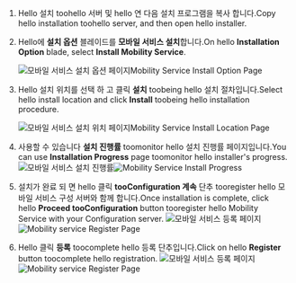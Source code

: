 1. <span data-ttu-id="2db61-101">Hello 설치 toohello 서버 및 hello 연 다음 설치 프로그램을 복사 합니다.</span><span class="sxs-lookup"><span data-stu-id="2db61-101">Copy hello installation toohello server, and then open hello installer.</span></span>
2. <span data-ttu-id="2db61-102">Hello에 **설치 옵션** 블레이드를 **모바일 서비스 설치**합니다.</span><span class="sxs-lookup"><span data-stu-id="2db61-102">On hello **Installation Option** blade, select **Install Mobility Service**.</span></span>

    ![<span data-ttu-id="2db61-103">모바일 서비스 설치 옵션 페이지</span><span class="sxs-lookup"><span data-stu-id="2db61-103">Mobility Service Install Option Page</span></span> ](./media/site-recovery-install-mob-svc-gui/mobility1.png)
3. <span data-ttu-id="2db61-104">Hello 설치 위치를 선택 하 고 클릭 **설치** toobeing hello 설치 절차입니다.</span><span class="sxs-lookup"><span data-stu-id="2db61-104">Select hello install location  and click **Install** toobeing hello installation procedure.</span></span>

    ![<span data-ttu-id="2db61-105">모바일 서비스 설치 위치 페이지</span><span class="sxs-lookup"><span data-stu-id="2db61-105">Mobility Service Install Location Page</span></span> ](./media/site-recovery-install-mob-svc-gui/mobility2.png)
4. <span data-ttu-id="2db61-106">사용할 수 있습니다 **설치 진행률** toomonitor hello 설치 진행률 페이지입니다.</span><span class="sxs-lookup"><span data-stu-id="2db61-106">You can use **Installation Progress** page toomonitor hello installer's progress.</span></span>
    <span data-ttu-id="2db61-107">![모바일 서비스 설치 진행률](./media/site-recovery-install-mob-svc-gui/mobility3.png)</span><span class="sxs-lookup"><span data-stu-id="2db61-107">![Mobility Service Install Progress ](./media/site-recovery-install-mob-svc-gui/mobility3.png)</span></span>

5. <span data-ttu-id="2db61-108">설치가 완료 되 면 hello 클릭 **tooConfiguration 계속** 단추 tooregister hello 모바일 서비스 구성 서버와 함께 합니다.</span><span class="sxs-lookup"><span data-stu-id="2db61-108">Once installation is complete, click hello **Proceed tooConfiguration** button tooregister hello Mobility Service with your Configuration server.</span></span>
    <span data-ttu-id="2db61-109">![모바일 서비스 등록 페이지](./media/site-recovery-install-mob-svc-gui/mobility4.png)</span><span class="sxs-lookup"><span data-stu-id="2db61-109">![Mobility service Register Page ](./media/site-recovery-install-mob-svc-gui/mobility4.png)</span></span>

6. <span data-ttu-id="2db61-110">Hello 클릭 **등록** toocomplete hello 등록 단추입니다.</span><span class="sxs-lookup"><span data-stu-id="2db61-110">Click on hello **Register** button toocomplete hello registration.</span></span>
    <span data-ttu-id="2db61-111">![모바일 서비스 등록 페이지](./media/site-recovery-install-mob-svc-gui/mobility5.png)</span><span class="sxs-lookup"><span data-stu-id="2db61-111">![Mobility service Register Page ](./media/site-recovery-install-mob-svc-gui/mobility5.png)</span></span>
